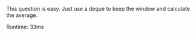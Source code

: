This question is easy. Just use a deque to keep the window and calculate the average.

Runtime: 33ms
